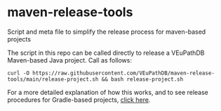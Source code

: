 # maven-release-tools
Script and meta file to simplify the release process for maven-based projects

The script in this repo can be called directly to release a VEuPathDB Maven-based Java project.  Call as follows:

`curl -O https://raw.githubusercontent.com/VEuPathDB/maven-release-tools/main/release-project.sh && bash release-project.sh`

For a more detailed explanation of how this works, and to see release procedures for Gradle-based projects, [click here](https://veupathdb.atlassian.net/wiki/spaces/TECH/pages/33390951/Release+a+New+Version+of+a+Java+Package).
